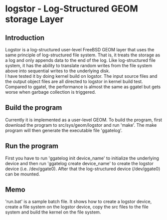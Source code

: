 # logstor - Log-Structured GEOM storage Layer

## Introduction
Logstor is a log-structured user-level FreeBSD GEOM layer that uses the same principle of log-structured file system. That is, it treats the storage as a log and only appends data to the end of the log. Like log-structured file system, it has the ability to translate random writes from the file system above into sequential writes to the underlying disk.<br/>
I have tested it by doing kernel build on logstor. The input source files and the output object files are all directed to logstor in kernel build test. Compared to ggatel, the performance is almost the same as ggatel but gets worse when garbage collection is triggered.<br/>

## Build the program
Currently it is implemented as a user-level GEOM. To build the program, first download the program to src/sys/geom/logstor and run 'make'. The make program will then generate the executable file 'ggatelog'.

## Run the program
First you have to run 'ggatelog init device_name' to initialize the underlying device and then run 'ggatelog create device_name' to create the logstor device (i.e. /dev/ggate0). After that the log-structured device (/dev/ggate0) can be mounted.

## Memo
'run.bat' is a sample batch file. It shows how to create a logstor device, create a file system on the logstor device, copy the src files to the file system and build the kernel on the file system.
